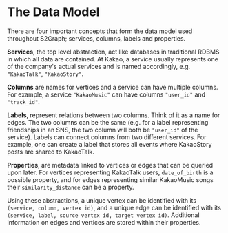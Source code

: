 # The Data Model


There are four important concepts that form the data model used throughout S2Graph; services, columns, labels and properties.

**Services**, the top level abstraction, act like databases in traditional RDBMS in which all data are contained. At Kakao, a service usually represents one of the company's actual services and is named accordingly, e.g. `"KakaoTalk"`, `"KakaoStory"`.

**Columns** are names for vertices and a service can have multiple columns. For example, a service `"KakaoMusic"` can have columns `"user_id"` and `"track_id"`.

**Labels**, represent relations between two columns. Think of it as a name for edges. The two columns can be the same (e.g. for a label representing friendships in an SNS, the two column will both be `"user_id"` of the service). Labels can connect columns from two different services. For example, one can create a label that stores all events where KakaoStory posts are shared to KakaoTalk.

**Properties**, are metadata linked to vertices or edges that can be queried upon later. For vertices representing KakaoTalk users, `date_of_birth` is a possible property, and for edges representing similar KakaoMusic songs their `similarity_distance` can be a property.

Using these abstractions, a unique vertex can be identified with its `(service, column, vertex id)`, and a unique edge can be identified with its `(service, label, source vertex id, target vertex id)`. Additional information on edges and vertices are stored within their properties.

